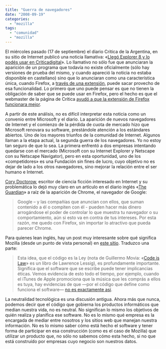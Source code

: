 ```yaml
---
title: "Guerra de navegadores"
date: "2008-09-19"
categories: 
  - "mozilla"
tags: 
  - "comunidad"
  - "mozilla"
---
```


El miércoles pasado (17 de septiembre) el diario Critica de la Argentina, en su sitio de Internet publicó una noticia llamativa: «[Llegó Explorer 8 y lo podés usar en Criticadigital](http://www.criticadigital.com/index.php?secc=nota&nid=10913 "Crítica digital - Llego el explorer 8...")». Lo llamativo no sólo fue que anunciaran la aparición de un programa que todavía no existe oficialmente (sólo hay versiones de prueba del mismo, y cuando apareció la noticia no estaba disponible en castellano) sino que lo anunciaran como una característica única, cuando Firefox, a [través de una extensión](https://addons.mozilla.org/es-ES/firefox/addon/8494 "Webchunks, webslices para Firefox"), puede sacar provecho de esa funcionalidad. Lo primero que uno puede pensar es que no tienen la obligación de saber que se puede usar en Firefox, pero el hecho es que el webmaster de la página de Crítica [ayudó a que la extensión de Firefox funcionara mejor](http://www.glazman.org/weblog/dotclear/index.php?post/2008/09/02/Webchunks-progress "Blog del desarrollador de Webchuncks").

A partir de este análisis, no es difícil interpretar esta noticia como un convenio entre Microsoft y el diario. La aparición de nuevos navegadores de Internet y el comienzo de la pérdida de cuota de mercado hizo que Microsoft renovara su software, prestándole atención a los estándares abiertos. Uno de los mayores triunfos de la comunidad de Internet. Algunos llaman a la etapa actual, la segunda guerra de los navegadores. Yo no estoy tan seguro de que lo sea. La primera enfrentó a dos empresas intentando quedarse con el mercado (Microsoft con su Internet Explorer y Netscape con su Netscape Navigator), pero en esta oportunidad, uno de los «competidores» es una Fundación sin fines de lucro, cuyo objetivo no es dejar de lado a los otros navegadores, sino mejorar la relación entre el ser humano e Internet.

[Cory Doctorow](http://en.wikipedia.org/wiki/Cory_Doctorow "Cory Doctorow"), escritor de ciencia ficción interesado en Internet y su problemática lo dejó muy claro en un artículo en el diario inglés «[The Guardian](http://www.guardian.co.uk/technology/2008/sep/09/google.googlethemedia "Cory Doctorow habla sobre Chrome")» a raíz de la aparición de Chrome, el navegador de Google:

> Google – y las compañías que anuncian con ellos, que suman contenido a él o compiten con él - pueden hacer más dinero arrogándose el poder de controlar lo que muestra tu navegador o su comportamiento, aún si esto va en contra de tus intereses. Por esta razón, me quedo con Firefox, sin importar lo atractivo que pueda parecer Chrome.

Para quienes lean inglés, hay un post muy interesante sobre qué significa Mozilla (desde un punto de vista personal) en [este sitio](http://www.toolness.com/wp/?p=207 "Qué significa Mozilla"). Traduzco una parte:

> Esta idea, que el código es la Ley (nota de Guillermo Movia: «[Code is Law](http://harvardmagazine.com/2000/01/p-code-is-law.html "Code is Law, por Lawrence Lessig")» es un libro de Lawrence Lessig), es profundamente importante. Significa que el software que se escribe puede tener implicancias éticas. Vemos evidencia de esto todo el tiempo, por ejemplo, cuando el iTunes de Apple promociona que la música que les comprás a ellos es tuya, hay evidencias de que —por el código que define como funciona el software— [no es exactamente así](http://machinist.salon.com/blog/2008/06/19/apple_5_billion/).

La neutralidad tecnológica es una discusión antigua. Ahora más que nunca, podemos decir que el código que gobierna los productos informáticos que median nuestra vida, no es neutral. No significan lo mismo los objetivos de quién realiza y planifica ese software. No es lo mismo qué empresa es la encargada de mediar entre nosotros y los sitios web que manejan nuestra información. No es lo mismo saber cómo está hecho el software y tener forma de participar en esa construcción (como es el caso de Mozilla) que utilizar un producto que, no sólo no sabemos cómo esta hecho, si no que está construído por empresas cuyo negocio son nuestros datos.
